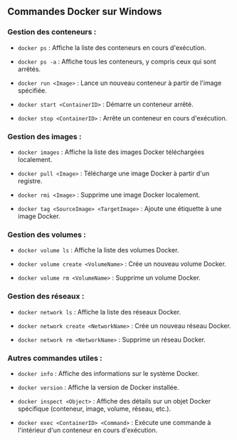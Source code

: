 ## Commandes Docker sur Windows

### Gestion des conteneurs :

- `docker ps` : Affiche la liste des conteneurs en cours d'exécution.
  
- `docker ps -a` : Affiche tous les conteneurs, y compris ceux qui sont arrêtés.
  
- `docker run <Image>` : Lance un nouveau conteneur à partir de l'image spécifiée.
  
- `docker start <ContainerID>` : Démarre un conteneur arrêté.
  
- `docker stop <ContainerID>` : Arrête un conteneur en cours d'exécution.

### Gestion des images :

- `docker images` : Affiche la liste des images Docker téléchargées localement.
  
- `docker pull <Image>` : Télécharge une image Docker à partir d'un registre.
  
- `docker rmi <Image>` : Supprime une image Docker localement.
  
- `docker tag <SourceImage> <TargetImage>` : Ajoute une étiquette à une image Docker.

### Gestion des volumes :

- `docker volume ls` : Affiche la liste des volumes Docker.
  
- `docker volume create <VolumeName>` : Crée un nouveau volume Docker.
  
- `docker volume rm <VolumeName>` : Supprime un volume Docker.

### Gestion des réseaux :

- `docker network ls` : Affiche la liste des réseaux Docker.
  
- `docker network create <NetworkName>` : Crée un nouveau réseau Docker.
  
- `docker network rm <NetworkName>` : Supprime un réseau Docker.

### Autres commandes utiles :

- `docker info` : Affiche des informations sur le système Docker.
  
- `docker version` : Affiche la version de Docker installée.
  
- `docker inspect <Object>` : Affiche des détails sur un objet Docker spécifique (conteneur, image, volume, réseau, etc.).
  
- `docker exec <ContainerID> <Command>` : Exécute une commande à l'intérieur d'un conteneur en cours d'exécution.
